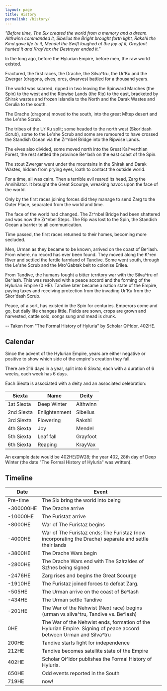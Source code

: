```yaml
---
layout: page
title: History
permalink: /history/
---
```


<em>
"Before time, The Six created the world from a memory and a dream. Althwinn commanded it, Sibelius the Bright brought forth light, Rakshi the Kind gave life to it, Mendel the Swift laughed at the joy of it, Greyfoot hunted it and KrayVax the Destroyer ended it."
</em>

In the long ago, before the Hylurian Empire, before men, the raw world existed.

Fractured, the first races, the Drache, the Silva^tru, the Ur'Ku and the Zwergar (dragons, elves, orcs, dwarves) battled for a thousand years.

The world was scarred, ripped in two leaving the Spinward Marches (the Spin) to the west and the Ripwise Lands (the Rip) to the east, bracketed by Shirak wastes and frozen Islandia to the North and the Darak Wastes and Cerulia to the south.

The Drache (dragons) moved to the south, into the great M!tep desert and the Le'she Scrub.

The tribes of the Ur'Ku split; some headed to the north west (Skor'dash Scrub), some to the Le'she Scrub and some are rumoured to have crossed the Standish Ocean via the Zr^nbel Bridge into the Ripwise Lands.

The elves also divided, some moved north into the Great Kal^verthian Forest, the rest settled the province Be^lash on the east coast of the Spin.

The stout Zwergar went under the mountains in the Shirak and Darak Wastes, hidden from prying eyes, loath to contact the outside world.

For a time, all was calm. Then a terrible evil reared its head, Zarg the Annihilator. It brought the Great Scourge, wreaking havoc upon the face of the world.

Only by the first races joining forces did they manage to send Zarg to the Outer Place, separated from the world and time.

The face of the world had changed. The Zr^nbel Bridge had been shattered and was now the Zr^nbel Steps. The Rip was lost to the Spin, the Standish Ocean a barrier to all communication.

Time passed, the first races returned to their homes, becoming more secluded.

Men, Urman as they became to be known, arrived on the coast of Be^lash. From where, no record has ever been found. They moved along the K^ren River and settled the fertile farmland of Tandive. Some went south, through the Le'she Scrub and the Mro'Gabtak belt to colonise Erilea.

From Tandive, the humans fought a bitter territory war with the Silva^tru of Be^lash. This was resolved with a peace accord and the forming of the Hylurian Empire (0 HE). Tandive later became a nation state of the Empire, paying taxes and receiving protection from the invading Ur'Ku from the Skor'dash Scrub.

Peace, of a sort, has existed in the Spin for centuries. Emperors come and go, but daily life changes little. Fields are sown, crops are grown and harvested, cattle sold, songs sung and mead is drunk.

-- Taken from "The Formal History of Hyluria" by Scholar Qi^ldor, 402HE.


## Calendar


Since the advent of the Hylurian Empire, years are either negative or positive to show which side of the empire's creation they fall.


There are 216 days in a year, split into 6 <em>Siexta</em>, each with a duration of 6 weeks, each week has 6 days. 


Each Siexta is associated with a deity and an associated celebration:

| Siexta     | Name          | Deity    |
| ---------- | ------------- | -------- |
| 1st Siexta | Deep Winter   | Althwinn |
| 2nd Siexta | Enlightenment | Sibelius |
| 3rd Siexta | Flowering     | Rakshi   |
| 4th Siexta | Joy           | Mendel   |
| 5th Siexta | Leaf fall     | Grayfoot |
| 6th Siexta | Reaping       | KrayVax  |


An example date would be 402HE/DW28; the year 402, 28th day of Deep Winter (the date "The Formal History of Hyluria" was written).


## Timeline


| Date      | Event                                                                                                              |
| --------- | ------------------------------------------------------------------------------------------------------------------ |
| Pre-time  | The Six bring the world into being                                                                                 |
| -300000HE | The Drache arrive                                                                                                  |
| -10000HE  | The Furistaz arrive                                                                                                |
| -8000HE   | War of The Furistaz begins                                                                                         |
| -4000HE   | War of The Furistaz ends; The Furistaz (now incorporating the Drache) separate and settle their lands              |
| -3800HE   | The Drache Wars begin                                                                                              |
| -2800HE   | The Drache Wars end with The Sz!rz!des of Sz!nes being signed                                                      |
| -2476HE   | Zarg rises and begins the Great Scourge                                                                            |
| -1910HE   | The Furistaz joined forces to defeat Zarg.                                                                         |
| -505HE    | The Urman arrive on the coast of Be^lash                                                                           |
| -434HE    | The Urman settle Tandive                                                                                           |
| -201HE    | The War of the Nehwist (Next race) begins (urman vs silva^tru, Tandive vs. Be^lash)                                |
| 0HE       | The War of the Nehwist ends, formation of the Hylurian Empire. Signing of peace accord between Urman and Silva^tru |
| 200HE     | Tandive starts fight for independence                                                                              |
| 212HE     | Tandive becomes satellite state of the Empire                                                                      |
| 402HE     | Scholar Qi^ldor publishes the Formal History of Hyluria.                                                           |
| 650HE     | Odd events reported in the South                                                                                   |
| 719HE     | now!                                                                                                               |
